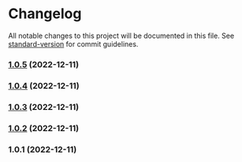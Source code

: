 # Changelog

All notable changes to this project will be documented in this file. See [standard-version](https://github.com/conventional-changelog/standard-version) for commit guidelines.

### [1.0.5](https://github.com/bhzdebrhm/useEmotion/compare/v1.0.4...v1.0.5) (2022-12-11)

### [1.0.4](https://github.com/bhzdebrhm/useEmotion/compare/v1.0.3...v1.0.4) (2022-12-11)

### [1.0.3](https://github.com/bhzdebrhm/useEmotion/compare/v1.0.2...v1.0.3) (2022-12-11)

### [1.0.2](https://github.com/bhzdebrhm/useEmotion/compare/v1.0.1...v1.0.2) (2022-12-11)

### 1.0.1 (2022-12-11)
